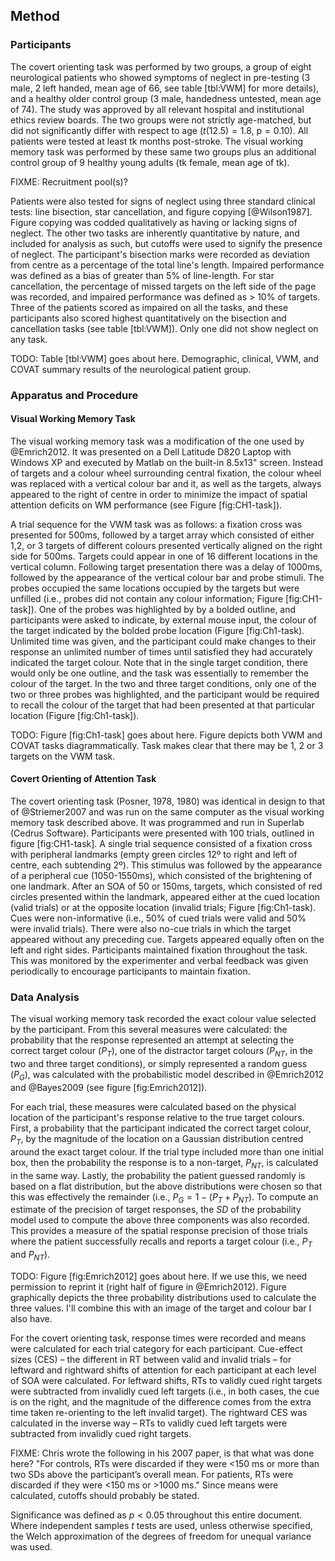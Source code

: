 Method
------

### Participants 

The covert orienting task was performed by two groups, a group of
eight neurological patients who showed symptoms of neglect in
pre-testing (3 male, 2 left handed, mean age of 66, see table
[tbl:VWM] for more details), and a healthy older control group (3
male, handedness untested, mean age of 74). The study was approved
by all relevant hospital and institutional ethics review boards.
The two groups were not strictly age-matched, but did not
significantly differ with respect to age ($t(12.5) = 1.8$,
$\text{p} = 0.10$).  All patients were tested at least tk months
post-stroke. The visual working memory task was performed by these
same two groups plus an additional control group of 9 healthy
young adults (tk female, mean age of tk).

FIXME: Recruitment pool(s)?


Patients were also tested for signs of neglect using three
standard clinical tests: line bisection, star cancellation, and
figure copying [@Wilson1987]. Figure copying was codded
qualitatively as having or lacking signs of neglect. The other two
tasks are inherently quantitative by nature, and included for
analysis as such, but cutoffs were used to signify the presence of
neglect. The participant's bisection marks were recorded as
deviation from centre as a percentage of the total line's length.
Impaired performance was defined as a bias of greater than 5% of
line-length. For star cancellation, the percentage of missed
targets on the left side of the page was recorded, and impaired
performance was defined as \> 10% of targets. Three of the
patients scored as impaired on all the tasks, and these
participants also scored highest quantitatively on the bisection
and cancellation tasks (see table [tbl:VWM]). Only one did not
show neglect on any task.

TODO: Table [tbl:VWM] goes about here. Demographic, clinical, VWM,
and COVAT summary results of the neurological patient group.

### Apparatus and Procedure

#### Visual Working Memory Task

The visual working memory task was a modification of the one used
by @Emrich2012.  It was presented on a Dell Latitude D820 Laptop
with Windows XP and executed by Matlab on the built-in 8.5x13"
screen. Instead of targets and a colour wheel surrounding central
fixation, the colour wheel was replaced with a vertical colour bar
and it, as well as the targets, always appeared to the right of
centre in order to minimize the impact of spatial attention
deficits on WM performance (see Figure [fig:CH1-task]).
 
A trial sequence for the VWM task was as follows: a fixation cross
was presented for 500ms, followed by a target array which
consisted of either 1,2, or 3 targets of different colours
presented vertically aligned on the right side for 500ms. Targets
could appear in one of 16 different locations in the vertical
column. Following target presentation there was a delay of 1000ms,
followed by the appearance of the vertical colour bar and probe
stimuli. The probes occupied the same locations occupied by the
targets but were unfilled (i.e., probes did not contain any colour
information; Figure [fig:CH1-task]). One of the probes was
highlighted by by a bolded outline, and participants were asked to
indicate, by external mouse input, the colour of the target
indicated by the bolded probe location (Figure [fig:Ch1-task).
Unlimited time was given, and the participant could make changes
to their response an unlimited number of times until satisfied
they had accurately indicated the target colour. Note that in the
single target condition, there would only be one outline, and the
task was essentially to remember the colour of the target. In the
two and three target conditions, only one of the two or three
probes was highlighted, and the participant would be required to
recall the colour of the target that had been presented at that
particular location (Figure [fig:Ch1-task]).

TODO: Figure [fig:Ch1-task] goes about here. Figure depicts both
VWM and COVAT tasks diagrammatically. Task makes clear that there
may be 1, 2 or 3 targets on the VWM task.

#### Covert Orienting of Attention Task

The covert orienting task (Posner, 1978, 1980) was identical in
design to that of @Striemer2007 and was run on the same computer
as the visual working memory task described above. It was
programmed and run in Superlab (Cedrus Software). Participants
were presented with 100 trials, outlined in figure [fig:CH1-task].
A single trial sequence consisted of a fixation cross with
peripheral landmarks (empty green circles 12º to right and left of
centre, each subtending 2º). This stimulus was followed by the
appearance of a peripheral cue (1050-1550ms), which consisted of
the brightening of one landmark.  After an SOA of 50 or 150ms,
targets, which consisted of red circles presented within the
landmark, appeared either at the cued location (valid trials) or
at the opposite location (invalid trials; Figure [fig:Ch1-task).
Cues were non-informative (i.e., 50% of cued trials were valid and
50% were invalid trials).  There were also no-cue trials in which
the target appeared without any preceding cue. Targets appeared
equally often on the left and right sides.  Participants
maintained fixation throughout the task. This was monitored by the
experimenter and verbal feedback was given periodically to
encourage participants to maintain fixation.


### Data Analysis

The visual working memory task recorded the exact colour value
selected by the participant.  From this several measures were
calculated: the probability that the response represented an
attempt at selecting the correct target colour ($P_T$), one of the
distractor target colours ($P_{NT}$, in the two and three target
conditions), or simply represented a random guess ($P_G$), was
calculated with the probabilistic model described in @Emrich2012
and @Bayes2009 (see figure [fig:Emrich2012]).  

For each trial, these measures were calculated based on the
physical location of the participant's response relative to the
true target colours.  First, a probability that the participant
indicated the correct target colour, $P_T$, by the magnitude of
the location on a Gaussian distribution centred around the exact
target colour. If the trial type included more than one initial
box, then the probability the response is to a non-target,
$P_{NT}$, is calculated in the same way. Lastly, the probability
the patient guessed randomly is based on a flat distribution, but
the above distributions were chosen so that this was effectively
the remainder (i.e., $P_G = 1 - (P_T + P_{NT})$. To compute an
estimate of the precision of target responses, the $SD$ of the
probability model used to compute the above three components was
also recorded. This provides a measure of the spatial response
precision of those trials where the patient successfully recalls
and reports a target colour (i.e., $P_T$ and $P_{NT}$).

TODO: Figure [fig:Emrich2012] goes about here. If we use this, we
need permission to reprint it (right half of figure in
@Emrich2012).  Figure graphically depicts the three probability
distributions used to calculate the three values. I'll combine
this with an image of the target and colour bar I also have.

For the covert orienting task, response times were recorded and
means were calculated for each trial category for each
participant. Cue-effect sizes (CES) – the different in RT between
valid and invalid trials – for leftward and rightward shifts of
attention for each participant at each level of SOA were
calculated. For leftward shifts, RTs to validly cued right targets
were subtracted from invalidly cued left targets (i.e., in both
cases, the cue is on the right, and the magnitude of the
difference comes from the extra time taken re-orienting to the
left invalid target). The rightward CES was calculated in the
inverse way – RTs to validly cued left targets were subtracted
from invalidly cued right targets.

FIXME: Chris wrote the following in his 2007 paper, is that what
was done here? "For controls, RTs were discarded if they were <150
ms or more than two SDs above the participant’s overall mean. For
patients, RTs were discarded if they were <150 ms or >1000 ms."
Since means were calculated, cutoffs should probably be stated.



Significance was defined as $p < 0.05$ throughout this entire
document.  Where independent samples $t$ tests are used, unless
otherwise specified, the Welch approximation of the degrees of
freedom for unequal variance was used.



